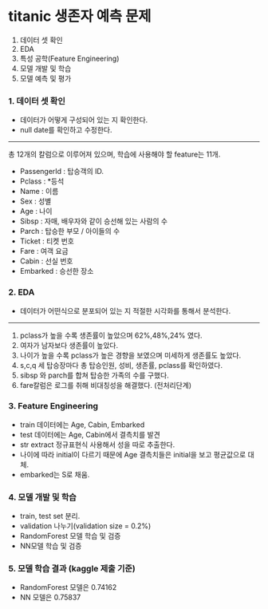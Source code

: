 # titanic 생존자 예측 문제
1. 데이터 셋 확인
2. EDA
3. 특성 공학(Feature Engineering)
4. 모델 개발 및 학습
5. 모델 예측 및 평가

### 1. 데이터 셋 확인
- 데이터가 어떻게 구성되어 있는 지 확인한다.
- null date를 확인하고 수정한다.
---
총 12개의 칼럼으로 이루어져 있으며, 학습에 사용해야 할 feature는 11개.

- PassengerId : 탑승객의 ID.
- Pclass : *등석
- Name : 이름
- Sex : 성별
- Age : 나이
- Sibsp : 자매, 배우자와 같이 승선해 있는 사람의 수
- Parch : 탑승한 부모 / 아이들의 수
- Ticket : 티켓 번호
- Fare : 여객 요금
- Cabin : 선실 번호
- Embarked : 승선한 장소

### 2. EDA
- 데이터가 어떤식으로 분포되어 있는 지 적절한 시각화를 통해서 분석한다.
---
1. pclass가 높을 수록 생존률이 높았으며 62%,48%,24% 였다.
2. 여자가 남자보다 생존률이 높았다.
3. 나이가 높을 수록 pclass가 높은 경향을 보였으며 미세하게 생존률도 높았다.
4. s,c,q 세 탑승장마다 총 탑승인원, 성비, 생존률, pclass를 확인하였다.
5. sibsp 와 parch를 합쳐 탑승한 가족의 수를 구했다.
6. fare칼럼은 로그를 취해 비대칭성을 해결했다. (전처리단계)

### 3. Feature Engineering
- train 데이터에는 Age, Cabin, Embarked
- test 데이터에는 Age, Cabin에서 결측치를 발견
- str extract 정규표현식 사용해서 성을 따로 추출한다.
- 나이에 따라 initial이 다르기 때문에 Age 결측치들은 initial을 보고 평균값으로 대체.
- embarked는 S로 채움.

### 4. 모델 개발 및 학습
- train, test set 분리. 
- validation 나누기(validation size = 0.2%)
- RandomForest 모델 학습 및 검증
- NN모델 학습 및 검증

### 5. 모델 학습 결과 (kaggle 제출 기준)
- RandomForest 모델은 0.74162
- NN 모델은 0.75837



